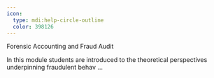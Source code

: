 ```yaml
---
icon:
  type: mdi:help-circle-outline
  color: 398126
---
```


Forensic Accounting and Fraud Audit

In this module students are introduced to the theoretical perspectives underpinning fraudulent behav ... 
